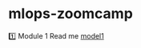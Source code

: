 # mlops-zoomcamp

1️⃣ Module 1 Read me
[model1](https://github.com/amal572/mlops-zoomcamp/blob/main/week1/intro_setup.md)
